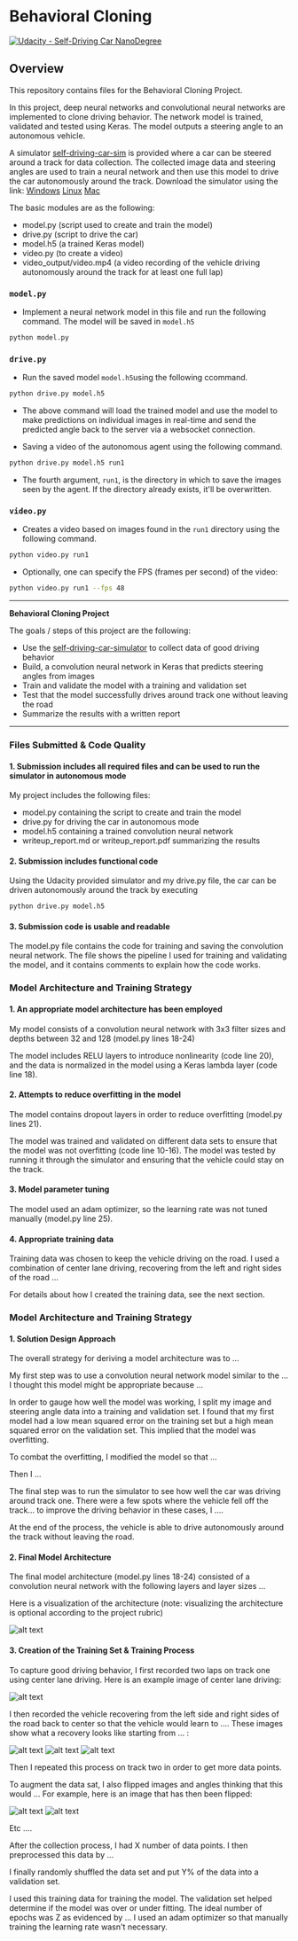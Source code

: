 
[//]: # (Image References)

[image1]: ./examples/placeholder.png "Model Visualization"
[image2]: ./examples/placeholder.png "Grayscaling"
[image3]: ./examples/placeholder_small.png "Recovery Image"
[image4]: ./examples/placeholder_small.png "Recovery Image"
[image5]: ./examples/placeholder_small.png "Recovery Image"
[image6]: ./examples/placeholder_small.png "Normal Image"
[image7]: ./examples/placeholder_small.png "Flipped Image"

# **Behavioral Cloning** 

[![Udacity - Self-Driving Car NanoDegree](https://s3.amazonaws.com/udacity-sdc/github/shield-carnd.svg)](http://www.udacity.com/drive)

Overview
---
This repository contains files for the Behavioral Cloning Project.

In this project, deep neural networks and convolutional neural networks are implemented to clone driving behavior. The network model is  trained, validated and tested using Keras. The model outputs a steering angle to an autonomous vehicle.

A simulator [self-driving-car-sim](https://github.com/udacity/self-driving-car-sim.git) is provided where a car can be steered around a track for data collection. The collected image data and steering angles are used to train a neural network and then use this model to drive the car autonomously around the track. Download the simulator using the link: [Windows](https://s3-us-west-1.amazonaws.com/udacity-selfdrivingcar/Term1-Sim/term1-simulator-windows.zip) [Linux](https://s3-us-west-1.amazonaws.com/udacity-selfdrivingcar/Term1-Sim/term1-simulator-linux.zip) [Mac](https://s3-us-west-1.amazonaws.com/udacity-selfdrivingcar/Term1-Sim/term1-simulator-mac.zip)

The basic modules are as the following: 
* model.py (script used to create and train the model)
* drive.py (script to drive the car)
* model.h5 (a trained Keras model)
* video.py (to create a video)
* video_output/video.mp4 (a video recording of the vehicle driving autonomously around the track for at least one full lap)

### `model.py`
* Implement a neural network model in this file and run the following command. The model will be saved in `model.h5`
```sh
python model.py
```
### `drive.py`

* Run the saved model `model.h5`using the following ccommand.
```sh
python drive.py model.h5
```
* The above command will load the trained model and use the model to make predictions on individual images in real-time and send the predicted angle back to the server via a websocket connection.

* Saving a video of the autonomous agent using the following command.
```sh
python drive.py model.h5 run1
```
* The fourth argument, `run1`, is the directory in which to save the images seen by the agent. If the directory already exists, it'll be overwritten.

### `video.py`

* Creates a video based on images found in the `run1` directory using the following command.
```sh
python video.py run1
```
* Optionally, one can specify the FPS (frames per second) of the video:

```sh
python video.py run1 --fps 48
```
---

**Behavioral Cloning Project**

The goals / steps of this project are the following:
* Use the [self-driving-car-simulator](https://github.com/udacity/self-driving-car-sim.git) to collect data of good driving behavior
* Build, a convolution neural network in Keras that predicts steering angles from images
* Train and validate the model with a training and validation set
* Test that the model successfully drives around track one without leaving the road
* Summarize the results with a written report



---
### Files Submitted & Code Quality

#### 1. Submission includes all required files and can be used to run the simulator in autonomous mode

My project includes the following files:
* model.py containing the script to create and train the model
* drive.py for driving the car in autonomous mode
* model.h5 containing a trained convolution neural network 
* writeup_report.md or writeup_report.pdf summarizing the results

#### 2. Submission includes functional code
Using the Udacity provided simulator and my drive.py file, the car can be driven autonomously around the track by executing 
```sh
python drive.py model.h5
```

#### 3. Submission code is usable and readable

The model.py file contains the code for training and saving the convolution neural network. The file shows the pipeline I used for training and validating the model, and it contains comments to explain how the code works.

### Model Architecture and Training Strategy

#### 1. An appropriate model architecture has been employed

My model consists of a convolution neural network with 3x3 filter sizes and depths between 32 and 128 (model.py lines 18-24) 

The model includes RELU layers to introduce nonlinearity (code line 20), and the data is normalized in the model using a Keras lambda layer (code line 18). 

#### 2. Attempts to reduce overfitting in the model

The model contains dropout layers in order to reduce overfitting (model.py lines 21). 

The model was trained and validated on different data sets to ensure that the model was not overfitting (code line 10-16). The model was tested by running it through the simulator and ensuring that the vehicle could stay on the track.

#### 3. Model parameter tuning

The model used an adam optimizer, so the learning rate was not tuned manually (model.py line 25).

#### 4. Appropriate training data

Training data was chosen to keep the vehicle driving on the road. I used a combination of center lane driving, recovering from the left and right sides of the road ... 

For details about how I created the training data, see the next section. 

### Model Architecture and Training Strategy

#### 1. Solution Design Approach

The overall strategy for deriving a model architecture was to ...

My first step was to use a convolution neural network model similar to the ... I thought this model might be appropriate because ...

In order to gauge how well the model was working, I split my image and steering angle data into a training and validation set. I found that my first model had a low mean squared error on the training set but a high mean squared error on the validation set. This implied that the model was overfitting. 

To combat the overfitting, I modified the model so that ...

Then I ... 

The final step was to run the simulator to see how well the car was driving around track one. There were a few spots where the vehicle fell off the track... to improve the driving behavior in these cases, I ....

At the end of the process, the vehicle is able to drive autonomously around the track without leaving the road.

#### 2. Final Model Architecture

The final model architecture (model.py lines 18-24) consisted of a convolution neural network with the following layers and layer sizes ...

Here is a visualization of the architecture (note: visualizing the architecture is optional according to the project rubric)

![alt text][image1]

#### 3. Creation of the Training Set & Training Process

To capture good driving behavior, I first recorded two laps on track one using center lane driving. Here is an example image of center lane driving:

![alt text][image2]

I then recorded the vehicle recovering from the left side and right sides of the road back to center so that the vehicle would learn to .... These images show what a recovery looks like starting from ... :

![alt text][image3]
![alt text][image4]
![alt text][image5]

Then I repeated this process on track two in order to get more data points.

To augment the data sat, I also flipped images and angles thinking that this would ... For example, here is an image that has then been flipped:

![alt text][image6]
![alt text][image7]

Etc ....

After the collection process, I had X number of data points. I then preprocessed this data by ...


I finally randomly shuffled the data set and put Y% of the data into a validation set. 

I used this training data for training the model. The validation set helped determine if the model was over or under fitting. The ideal number of epochs was Z as evidenced by ... I used an adam optimizer so that manually training the learning rate wasn't necessary.

